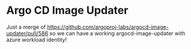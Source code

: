 # Argo CD Image Updater

Just a merge of https://github.com/argoproj-labs/argocd-image-updater/pull/586
so we can have a working argocd-image-updater with azure workload identity!
